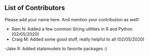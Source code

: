 
## List of Contributors

Please add your name here. And mention your contribution as well!

- Ram N: Added a few common String utilities in R and Python (02/05/2020)
- Craig M: Added some good stuff, really helpful to all (02/05/2020)

-Jake R: Added statsmodels to favorite packages :)